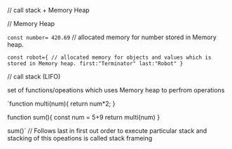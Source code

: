 
// call stack + Memory Heap

// Memory Heap

`const number= 420.69`  // allocated memory for number stored in Memory heap.

`const robot={ // allocated memory for objects and values which is stored in Memory heap.
first:"Terminator"
last:"Robot"
}`


//   call stack (LIFO)

set of functions/opeations which uses Memory heap to perfrom operations

`function multi(num){
return num*2;
}

function sum(){
const num = 5+9
return multi(num)
}

sum()`  // Follows last in first out order to execute particular stack and stacking of this opeations is called stack frameing


